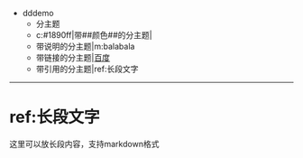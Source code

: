 - dddemo
	- 分主题
	- c:#1890ff|带##颜色##的分主题|[](file:///d:\a\b\cc.exe)
	- 带说明的分主题|m:balabala
	- 带链接的分主题|[百度](https://baidu.com)
	- 带引用的分主题|ref:长段文字

***
# ref:长段文字
这里可以放长段内容，支持markdown格式